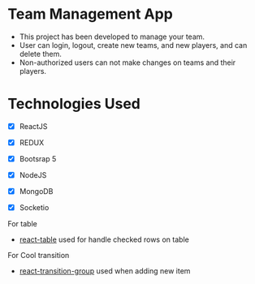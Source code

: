# Team Management App

- This project has been developed to manage your team.
- User can login, logout, create new teams, and new players, and can delete them.
- Non-authorized users can not make changes on teams and their players.

# Technologies Used

- [x] ReactJS
- [x] REDUX
- [x] Bootsrap 5
- [x] NodeJS
- [x] MongoDB
- [x] Socketio



For table

- [react-table](https://react-table.tanstack.com/) used for handle checked rows on table



For Cool transition

- [react-transition-group](https://reactcommunity.org/react-transition-group/) used when adding new item
